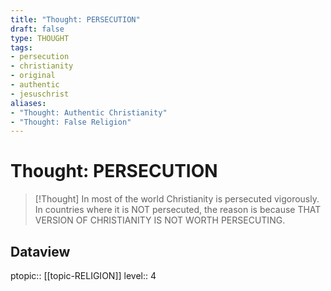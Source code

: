 ```yaml
---
title: "Thought: PERSECUTION"
draft: false
type: THOUGHT
tags:
- persecution
- christianity
- original
- authentic
- jesuschrist
aliases:
- "Thought: Authentic Christianity"
- "Thought: False Religion"
---
```

# Thought: PERSECUTION
> [!Thought]
> In most of the world Christianity is persecuted vigorously.
> In countries where it is NOT persecuted, the reason is because THAT VERSION OF CHRISTIANITY IS NOT WORTH PERSECUTING.

## Dataview
ptopic:: [[topic-RELIGION]]
level:: 4
